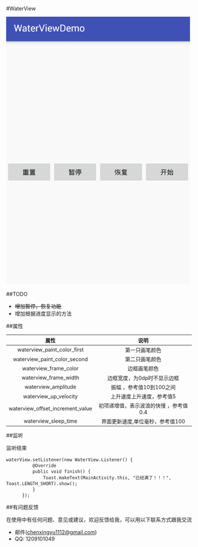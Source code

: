 #WaterView

![image](https://github.com/LongMaoC/WaterView/blob/master/gif/waterview.gif)

##TODO

* ~~增加暂停，恢复功能~~
* 增加根据进度显示的方法


##属性

| 属性                          | 说明                            |
| :---------------------------: |:-------------------------------:|
| waterview_paint_color_first   |  第一只画笔颜色    |
| waterview_paint_color_second   | 第二只画笔颜色 |
| waterview_frame_color   | 边框画笔颜色 |
| waterview_frame_width   | 边框宽度，为0dp时不显示边框 |
| waterview_amplitude     | 振幅 ，参考值10到100之间        |
| waterview_up_velocity   | 上升速度上升速度，参考值5     |
| waterview_offset_increment_value   | 初项递增值，表示波浪的快慢 ，参考值0.4    |
| waterview_sleep_time   | 界面更新速度,单位毫秒，参考值100     |

##监听

监听结束
```
waterView.setListener(new WaterView.Listener() {
          @Override
          public void finish() {
              Toast.makeText(MainActivity.this, "已经满了！！！", Toast.LENGTH_SHORT).show();
          }
      });
```

##有问题反馈

在使用中有任何问题、意见或建议，欢迎反馈给我，可以用以下联系方式跟我交流

* 邮件(chenxingyu1112@gmail.com)
* QQ: 1209101049



 
 
